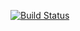 [![Build Status](https://travis-ci.org/evgerher/TRPO5.svg?branch=master)](https://travis-ci.org/evgerher/TRPO5)
